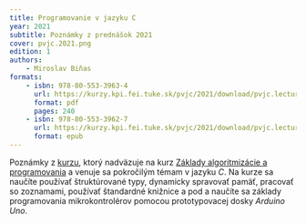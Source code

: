 ```yaml
---
title: Programovanie v jazyku C
year: 2021
subtitle: Poznámky z prednášok 2021
cover: pvjc.2021.png
edition: 1
authors:
    - Miroslav Biňas
formats:
    - isbn: 978-80-553-3963-4
      url: https://kurzy.kpi.fei.tuke.sk/pvjc/2021/download/pvjc.lectures.2021.pdf
      format: pdf
      pages: 240
    - isbn: 978-80-553-3962-7
      url: https://kurzy.kpi.fei.tuke.sk/pvjc/2021/download/pvjc.lectures.2021.epub
      format: epub
---
```

Poznámky z [kurzu](https://kurzy.kpi.fei.tuke.sk/pvjc/), ktorý nadväzuje na kurz [Základy algoritmizácie a programovania](https://kurzy.kpi.fei.tuke.sk/zap) a venuje sa pokročilým témam v jazyku _C_. Na kurze sa naučíte používať štruktúrované typy, dynamicky spravovať pamäť, pracovať so zoznamami, používať štandardné knižnice a pod a naučíte sa základy programovania mikrokontrolérov pomocou prototypovacej dosky _Arduino Uno_. 

